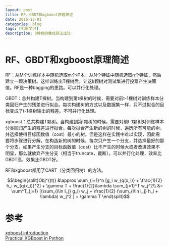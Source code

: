 ```yaml
--- 
layout: post 
title: RF、GBDT和xgboost原理简述
date: 2016-12-01 
categories: blog 
tags: [机器学习] 
description: 3种树的集成算法比较
--- 
```


# RF、GBDT和xgboost原理简述

RF：从M个训练样本中随机选取m个样本，从N个特征中随机选取n个特征，然后建立一颗决策树。这样训练出T棵树后，让这k颗树对测试集进行投票产生决策值。RF是一种bagging的思路。可以并行化处理。

GBDT：总共构建T棵树。当构建到第t棵树的时候，需要对前t-1棵树对训练样本分类回归产生的残差进行拟合。每次构建树的方式以及数据集一样，只不过拟合的目标变成了t-1棵树输出的残差。不可并行化处理。

xgboost：总共构建T颗树。当构建到第t颗树的时候，需要对前t-1颗树对训练样本分类回归产生的残差进行拟合。每次拟合产生新的树的时候，遍历所有可能的树，并选择使得目标函数值（cost）最小的树。但是这样在实践中难以实现，因此需要将步骤进行分解，在构造新的树的时候，每次只产生一个分支，并选择最好的那个分支。如果产生分支的目标函数值（cost）比不产生的时候大或者改进效果不明显，那么就放弃产生分支（相当于truncate，截断）。可以并行化处理，效率比GBDT高，效果比GBDT好。

RF和xgboost都用了CART（分类回归树）的方法。

$$\begin{split}Obj^{(t)} &\approx \sum_{i=1}^n [g_i w_{q(x_i)} + \frac{1}{2} h_i w_{q(x_i)}^2] + \gamma T + \frac{1}{2}\lambda \sum_{j=1}^T w_j^2\\
&= \sum^T_{j=1} [(\sum_{i\in I_j} g_i) w_j + \frac{1}{2} (\sum_{i\in I_j} h_i + \lambda) w_j^2 ] + \gamma T
\end{split}$$

# 参考
[xgboost introduction](https://xgboost.readthedocs.io/en/latest/model.html)  
[Practical XGBoost in Python](http://education.parrotprediction.teachable.com/courses/enrolled/practical-xgboost-in-python)